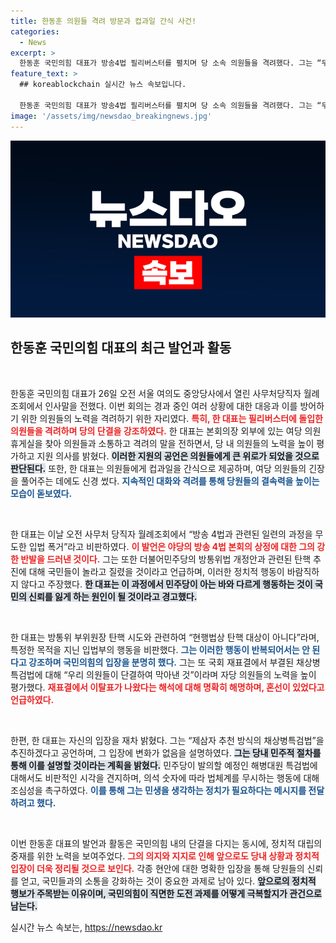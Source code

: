 ```yaml
---
title: 한동훈 의원들 격려 방문과 컵과일 간식 사건!
categories:
  - News
excerpt: >
  한동훈 국민의힘 대표가 방송4법 필리버스터를 펼치며 당 소속 의원들을 격려했다. 그는 “무도한 입법 폭거”라며 민주당을 강하게 비판, 국민의힘의 결속을 다졌다. 과연 이 격려가 당 내외의 지지를 이끌어낼 수 있을까?
feature_text: >
  ## koreablockchain 실시간 뉴스 속보입니다.

  한동훈 국민의힘 대표가 방송4법 필리버스터를 펼치며 당 소속 의원들을 격려했다. 그는 “무도한 입법 폭거”라며 민주당을 강하게 비판, 국민의힘의 결속을 다졌다. 과연 이 격려가 당 내외의 지지를 이끌어낼 수 있을까?
image: '/assets/img/newsdao_breakingnews.jpg'
---
```


<p><img src="/assets/img/newsdao_breakingnews.jpg" alt="koreablockchain 속보" /></p>

<h2 data-ke-size="size26">한동훈 국민의힘 대표의 최근 발언과 활동</h2>

<p data-ke-size="size16">&nbsp;</p>

<p>한동훈 국민의힘 대표가 26일 오전 서울 여의도 중앙당사에서 열린 사무처당직자 월례조회에서 인사말을 전했다. 이번 회의는 경과 중인 여러 상황에 대한 대응과 이를 방어하기 위한 의원들의 노력을 격려하기 위한 자리였다. <b><span style="color: #ee2323;">특히, 한 대표는 필리버스터에 돌입한 의원들을 격려하며 당의 단결을 강조하였다.</span></b> 한 대표는 본회의장 외부에 있는 여당 의원 휴게실을 찾아 의원들과 소통하고 격려의 말을 전하면서, 당 내 의원들의 노력을 높이 평가하고 지원 의사를 밝혔다. <b><span style="background-color: #21538527;">이러한 지원의 공언은 의원들에게 큰 위로가 되었을 것으로 판단된다.</span></b> 또한, 한 대표는 의원들에게 컵과일을 간식으로 제공하며, 여당 의원들의 긴장을 풀어주는 데에도 신경 썼다. <b><span style="color: #1a5490;">지속적인 대화와 격려를 통해 당원들의 결속력을 높이는 모습이 돋보였다.</span></b></p>

<p data-ke-size="size16">&nbsp;</p>

<p>한 대표는 이날 오전 사무처 당직자 월례조회에서 “방송 4법과 관련된 일련의 과정을 무도한 입법 폭거”라고 비판하였다. <b><span style="color: #ee2323;">이 발언은 야당의 방송 4법 본회의 상정에 대한 그의 강한 반발을 드러낸 것이다.</span></b> 그는 또한 더불어민주당의 방통위법 개정안과 관련된 탄핵 추진에 대해 국민들이 놀라고 질렸을 것이라고 언급하며, 이러한 정치적 행동이 바람직하지 않다고 주장했다. <b><span style="background-color: #21538527;">한 대표는 이 과정에서 민주당이 아는 바와 다르게 행동하는 것이 국민의 신뢰를 잃게 하는 원인이 될 것이라고 경고했다.</span></b> </p>

<p data-ke-size="size16">&nbsp;</p>

<p>한 대표는 방통위 부위원장 탄핵 시도와 관련하여 “현행법상 탄핵 대상이 아니다”라며, 특정한 목적을 지닌 입법부의 행동을 비판했다. <b><span style="color: #1a5490;">그는 이러한 행동이 반복되어서는 안 된다고 강조하며 국민의힘의 입장을 분명히 했다.</span></b> 그는 또 국회 재표결에서 부결된 채상병특검법에 대해 “우리 의원들이 단결하여 막아낸 것”이라며 자당 의원들의 노력을 높이 평가했다. <b><span style="color: #ee2323;">재표결에서 이탈표가 나왔다는 해석에 대해 명확히 해명하며, 혼선이 있었다고 언급하였다.</span></b></p>

<p data-ke-size="size16">&nbsp;</p>

<p>한편, 한 대표는 자신의 입장을 재차 밝혔다. 그는 “제삼자 추천 방식의 채상병특검법”을 추진하겠다고 공언하며, 그 입장에 변화가 없음을 설명하였다. <b><span style="background-color: #21538527;">그는 당내 민주적 절차를 통해 이를 설명할 것이라는 계획을 밝혔다.</span></b> 민주당이 발의할 예정인 해병대원 특검법에 대해서도 비판적인 시각을 견지하며, 의석 숫자에 따라 법체계를 무시하는 행동에 대해 조심성을 촉구하였다. <b><span style="color: #1a5490;">이를 통해 그는 민생을 생각하는 정치가 필요하다는 메시지를 전달하려고 했다.</span></b></p>

<p data-ke-size="size16">&nbsp;</p>

<p>이번 한동훈 대표의 발언과 활동은 국민의힘 내의 단결을 다지는 동시에, 정치적 대립의 중재를 위한 노력을 보여주었다. <b><span style="color: #ee2323;">그의 의지와 지지로 인해 앞으로도 당내 상황과 정치적 입장이 더욱 정리될 것으로 보인다.</span></b> 각종 현안에 대한 명확한 입장을 통해 당원들의 신뢰를 얻고, 국민들과의 소통을 강화하는 것이 중요한 과제로 남아 있다. <b><span style="background-color: #21538527;">앞으로의 정치적 행보가 주목받는 이유이며, 국민의힘이 직면한 도전 과제를 어떻게 극복할지가 관건으로 남는다.</span></b></p>
실시간 뉴스 속보는, <a href="https://newsdao.kr" rel="dofollow">https://newsdao.kr</a>


